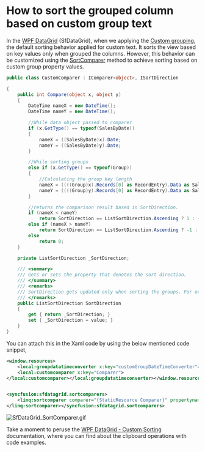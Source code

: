 # How to sort the grouped column based on custom group text

In the [WPF DataGrid](https://help.syncfusion.com/cr/wpf/Syncfusion.UI.Xaml.Grid.SfDataGrid.html) (SfDataGrid), when we applying the [Custom grouping](https://help.syncfusion.com/wpf/datagrid/grouping#custom-grouping), the default sorting behavior applied for custom text. It sorts the view based on key values only when grouped the columns. However, this behavior can be customized using the  [SortComparer](https://help.syncfusion.com/cr/wpf/Syncfusion.Data.SortComparer.html) method to achieve sorting based on custom group property values.
```C#
public class CustomComparer : IComparer<object>, ISortDirection

{
    public int Compare(object x, object y)
    {
        DateTime nameX = new DateTime();
        DateTime nameY = new DateTime();

        //While data object passed to comparer
        if (x.GetType() == typeof(SalesByDate))
        {
            nameX = ((SalesByDate)x).Date;
            nameY = ((SalesByDate)y).Date;
        }

        //While sorting groups
        else if (x.GetType() == typeof(Group))
        {
            //Calculating the group key length
            nameX = ((((Group)x).Records[0] as RecordEntry).Data as SalesByDate).Date;
            nameY = ((((Group)y).Records[0] as RecordEntry).Data as SalesByDate).Date;
        } 

        //returns the comparison result based in SortDirection.
        if (nameX < nameY)
            return SortDirection == ListSortDirection.Ascending ? 1 : -1;
        else if (nameX > nameY)
            return SortDirection == ListSortDirection.Ascending ? -1 : 1;
        else
            return 0;
    }

    private ListSortDirection _SortDirection;

    /// <summary>
    /// Gets or sets the property that denotes the sort direction.
    /// </summary>
    /// <remarks>
    /// SortDirection gets updated only when sorting the groups. For other cases, SortDirection is always ascending.
    /// </remarks>
    public ListSortDirection SortDirection
    {
        get { return _SortDirection; }
        set { _SortDirection = value; }
    }
}
```
You can attach this in the Xaml code by using the below mentioned code snippet,
```Xml
<window.resources>
    <local:groupdatatimeconverter x:key="customGroupDateTimeConverter">
    <local:customcomparer x:key="Comparer">
</local:customcomparer></local:groupdatatimeconverter></window.resources>


<syncfusion:sfdatagrid.sortcomparers>
    <linq:sortcomparer comparer="{StaticResource Comparer}" propertyname="Date">
</linq:sortcomparer></syncfusion:sfdatagrid.sortcomparers>
```
 ![SfDataGrid_SortComparer.gif](https://support.syncfusion.com/kb/agent/attachment/article/14456/inline?token=eyJhbGciOiJodHRwOi8vd3d3LnczLm9yZy8yMDAxLzA0L3htbGRzaWctbW9yZSNobWFjLXNoYTI1NiIsInR5cCI6IkpXVCJ9.eyJpZCI6IjE1MDIxIiwib3JnaWQiOiIzIiwiaXNzIjoic3VwcG9ydC5zeW5jZnVzaW9uLmNvbSJ9.vkjwdPL51SEBpXWyyn63yv3cNruEZE2YPu9urTN5hwg)
 
Take a moment to peruse the [WPF DataGrid - Custom Sorting](https://help.syncfusion.com/wpf/datagrid/sorting#custom-sorting) documentation, where you can find about the clipboard operations with code examples.</object>

